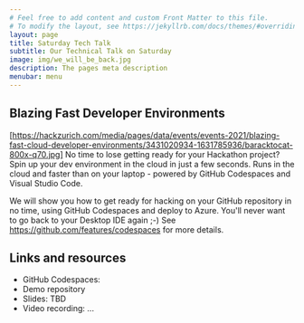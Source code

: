 ```yaml
---
# Feel free to add content and custom Front Matter to this file.
# To modify the layout, see https://jekyllrb.com/docs/themes/#overriding-theme-defaults
layout: page
title: Saturday Tech Talk
subtitle: Our Technical Talk on Saturday
image: img/we_will_be_back.jpg
description: The pages meta description
menubar: menu
---
```


## Blazing Fast Developer Environments

[https://hackzurich.com/media/pages/data/events/events-2021/blazing-fast-cloud-developer-environments/3431020934-1631785936/baracktocat-800x-q70.jpg]
No time to lose getting ready for your Hackathon project? Spin up your dev environment in the cloud in just a few seconds. Runs in the cloud and faster than on your laptop - powered by GitHub Codespaces and Visual Studio Code.

We will show you how to get ready for hacking on your GitHub repository in no time, using GitHub Codespaces and deploy to Azure. You'll never want to go back to your Desktop IDE again ;-)
See https://github.com/features/codespaces for more details.

## Links and resources

- GitHub Codespaces:
- Demo repository
- Slides: TBD
- Video recording: ...
